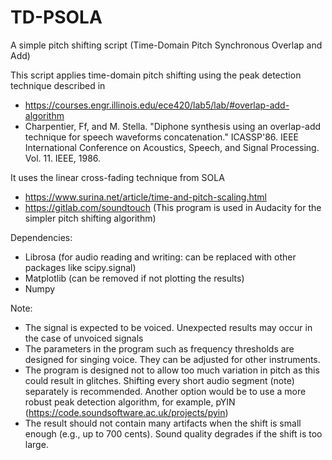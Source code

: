 # TD-PSOLA
A simple pitch shifting script (Time-Domain Pitch Synchronous Overlap and Add)

This script applies time-domain pitch shifting using the peak detection technique described in 
- https://courses.engr.illinois.edu/ece420/lab5/lab/#overlap-add-algorithm
- Charpentier, Ff, and M. Stella. "Diphone synthesis using an overlap-add
  technique for speech waveforms concatenation."
  ICASSP'86. IEEE International Conference on Acoustics, Speech,
  and Signal Processing. Vol. 11. IEEE, 1986.
  
 It uses the linear cross-fading technique from SOLA
 - https://www.surina.net/article/time-and-pitch-scaling.html
 - https://gitlab.com/soundtouch (This program is used in Audacity for the simpler pitch shifting algorithm)
 
Dependencies:
- Librosa (for audio reading and writing: can be replaced with other packages like scipy.signal)
- Matplotlib (can be removed if not plotting the results)
- Numpy 

Note:
- The signal is expected to be voiced. Unexpected results may occur in the case of unvoiced signals
- The parameters in the program such as frequency thresholds are designed for singing voice. They can be adjusted for other instruments.
- The program is designed not to allow too much variation in pitch as this could result in glitches. Shifting every short audio segment (note) separately is recommended. Another option would be to use a more robust peak detection algorithm, for example, pYIN (https://code.soundsoftware.ac.uk/projects/pyin) 
- The result should not contain many artifacts when the shift is small enough (e.g., up to 700 cents). Sound quality degrades if the shift is too large.
